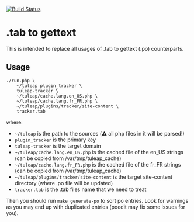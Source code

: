 [![Build Status](https://travis-ci.org/Enalean/tab2gettext.svg?branch=master)](https://travis-ci.org/Enalean/tab2gettext)

.tab to gettext
===============

This is intended to replace all usages of .tab to gettext (.po) counterparts.

Usage
-----

```
./run.php \
    ~/tuleap plugin_tracker \
    tuleap-tracker \
    ~/tuleap/cache.lang.en_US.php \
    ~/tuleap/cache.lang.fr_FR.php \
    ~/tuleap/plugins/tracker/site-content \
    tracker.tab
```

where:
* `~/tuleap` is the path to the sources (⚠️ all php files in it will be parsed!)
* `plugin_tracker` is the primary key
* `tuleap-tracker` is the target domain
* `~/tuleap/cache.lang.en_US.php` is the cached file of the en_US strings (can be copied from /var/tmp/tuleap_cache)
* `~/tuleap/cache.lang.fr_FR.php` is the cached file of the fr_FR strings (can be copied from /var/tmp/tuleap_cache)
* `~/tuleap/plugins/tracker/site-content` is the target site-content directory (where .po file will be updated)
* `tracker.tab` is the .tab files name that we need to treat

Then you should run `make generate-po` to sort po entries. Look for 
warnings as you may end up with duplicated entries (poedit may fix 
some issues for you).

